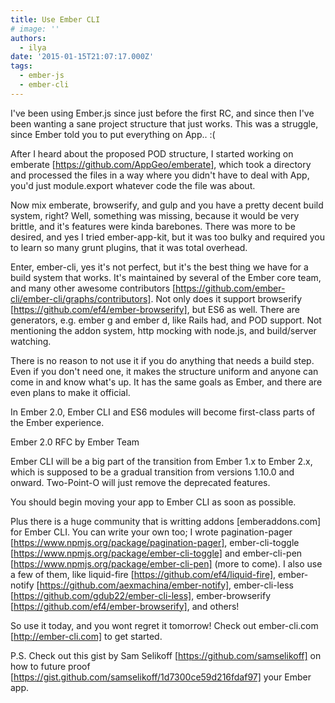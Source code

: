 ```yaml
---
title: Use Ember CLI
# image: ''
authors:
  - ilya
date: '2015-01-15T21:07:17.000Z'
tags:
  - ember-js
  - ember-cli
---
```

I've been using Ember.js since just before the first RC, and since then I've
been wanting a sane project structure that just works. This was a struggle,
since Ember told you to put everything on App.. :(

After I heard about the proposed POD structure, I started working on emberate
[https://github.com/AppGeo/emberate], which took a directory and processed the
files in a way where you didn't have to deal with App, you'd just module.export 
whatever code the file was about.

Now mix emberate, browserify, and gulp  and you have a pretty decent build
system, right? Well, something was missing, because it would be very brittle,
and it's features were kinda barebones. There was more to be desired, and yes I
tried ember-app-kit, but it was too bulky and required you to learn so many 
grunt  plugins, that it was total overhead.

Enter, ember-cli, yes it's not perfect, but it's the best thing we have for a
build system that works. It's maintained by several of the Ember core team, and
many other awesome contributors
[https://github.com/ember-cli/ember-cli/graphs/contributors]. Not only does it
support browserify [https://github.com/ef4/ember-browserify], but ES6 as well.
There are generators, e.g. ember g  and ember d, like Rails had, and POD
support. Not mentioning the addon system, http mocking with node.js, and
build/server watching.

There is no reason to not use it if you do anything that needs a build step.
Even if you don't need one, it makes the structure uniform and anyone can come
in and know what's up. It has the same goals as Ember, and there are even plans 
to make it official.

In Ember 2.0, Ember CLI and ES6 modules will become first-class parts of the
Ember experience.

Ember 2.0 RFC by Ember Team

Ember CLI will be a big part of the transition from Ember 1.x to Ember 2.x,
which is supposed to be a gradual transition from versions 1.10.0 and onward.
Two-Point-O will just remove the deprecated features.

You should begin moving your app to Ember CLI as soon as possible.

Plus there is a huge community that is writting addons [emberaddons.com]  for
Ember CLI. You can write your own too; I wrote pagination-pager
[https://www.npmjs.org/package/pagination-pager], ember-cli-toggle
[https://www.npmjs.org/package/ember-cli-toggle]  and ember-cli-pen
[https://www.npmjs.org/package/ember-cli-pen]  (more to come). I also use a few
of them, like liquid-fire [https://github.com/ef4/liquid-fire], ember-notify
[https://github.com/aexmachina/ember-notify], ember-cli-less
[https://github.com/gdub22/ember-cli-less], ember-browserify
[https://github.com/ef4/ember-browserify], and others!

So use it today, and you wont regret it tomorrow! Check out ember-cli.com
[http://ember-cli.com]  to get started.

P.S. Check out this gist by Sam Selikoff [https://github.com/samselikoff]  on
how to future proof [https://gist.github.com/samselikoff/1d7300ce59d216fdaf97] 
your Ember app.